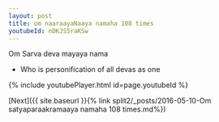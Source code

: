 ```yaml
---
layout: post
title: om naaraayaNaaya namaha 108 times
youtubeId: nDKJS5raKSw
---
```

 
 
Om Sarva deva mayaya nama 
 
 -  Who is personification of all devas as one 
 
  
 
  
 
 
 
 
 
 


{% include youtubePlayer.html id=page.youtubeId %}
 
[Next]({{ site.baseurl }}{% link  split2/_posts/2016-05-10-Om satyaparaakramaaya namaha 108 times.md%})
 
